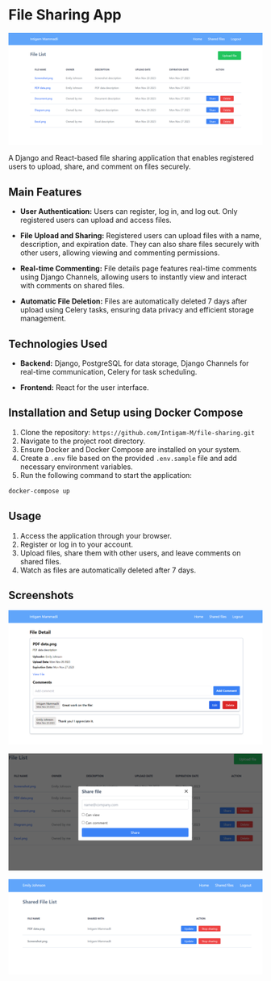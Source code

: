 # File Sharing App
![File Sharing](https://github.com/Intigam-M/file-sharing/blob/main/screenshots/home-page.PNG)

A Django and React-based file sharing application that enables registered users to upload, share, and comment on files securely.

## Main Features

- **User Authentication:** Users can register, log in, and log out. Only registered users can upload and access files.
  
- **File Upload and Sharing:** Registered users can upload files with a name, description, and expiration date. They can also share files securely with other users, allowing viewing and commenting permissions.

- **Real-time Commenting:** File details page features real-time comments using Django Channels, allowing users to instantly view and interact with comments on shared files.

- **Automatic File Deletion:** Files are automatically deleted 7 days after upload using Celery tasks, ensuring data privacy and efficient storage management.

## Technologies Used

- **Backend:** Django, PostgreSQL for data storage, Django Channels for real-time communication, Celery for task scheduling.
  
- **Frontend:** React for the user interface.

## Installation and Setup using Docker Compose

1. Clone the repository: `https://github.com/Intigam-M/file-sharing.git`
2. Navigate to the project root directory.
3. Ensure Docker and Docker Compose are installed on your system.
4. Create a `.env` file based on the provided `.env.sample` file and add necessary environment variables.
5. Run the following command to start the application:

```bash
docker-compose up
```

## Usage

1. Access the application through your browser.
2. Register or log in to your account.
3. Upload files, share them with other users, and leave comments on shared files.
4. Watch as files are automatically deleted after 7 days.

## Screenshots

![File Sharing](https://github.com/Intigam-M/file-sharing/blob/main/screenshots/file-detail.PNG)

![File Sharing](https://github.com/Intigam-M/file-sharing/blob/main/screenshots/share-file.PNG)

![File Sharing](https://github.com/Intigam-M/file-sharing/blob/main/screenshots/shared-files.PNG)




